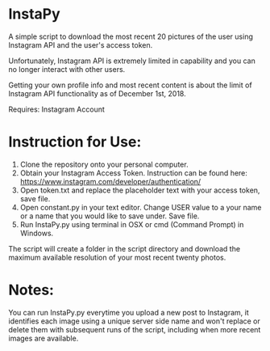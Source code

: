 # InstaPy

A simple script to download the most recent 20 pictures of the user using Instagram API and the user's access token.

Unfortunately, Instagram API is extremely limited in capability and you can no longer interact with other users.

Getting your own profile info and most recent content is about the limit of Instagram API functionality as of December 1st, 2018. 

Requires: Instagram Account

# Instruction for Use:

1) Clone the repository onto your personal computer.
2) Obtain your Instagram Access Token. Instruction can be found here: https://www.instagram.com/developer/authentication/
3) Open token.txt and replace the placeholder text with your access token, save file. 
4) Open constant.py in your text editor. Change USER value to a your name or a name that you would like to save under. Save file.
5) Run InstaPy.py using terminal in OSX or cmd (Command Prompt) in Windows. 

The script will create a folder in the script directory and download the maximum available resolution of your most recent twenty photos. 

# Notes:

You can run InstaPy.py everytime you upload a new post to Instagram, it identifies each image using a unique server side name and won't replace or delete them with subsequent runs of the script, including when more recent images are available. 
